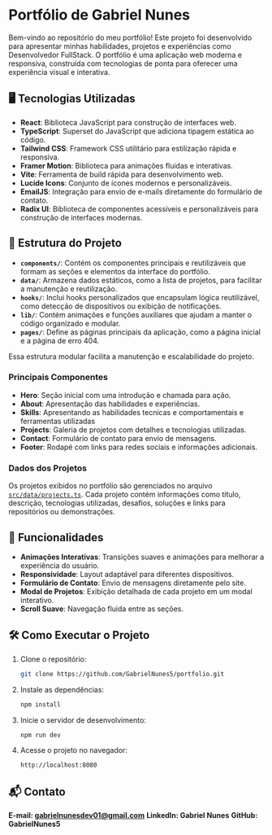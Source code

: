 # Portfólio de Gabriel Nunes

Bem-vindo ao repositório do meu portfólio! Este projeto foi desenvolvido para apresentar minhas habilidades, projetos e experiências como Desenvolvedor FullStack. O portfólio é uma aplicação web moderna e responsiva, construída com tecnologias de ponta para oferecer uma experiência visual e interativa.

## 🖥️ Tecnologias Utilizadas

- **React**: Biblioteca JavaScript para construção de interfaces web.
- **TypeScript**: Superset do JavaScript que adiciona tipagem estática ao código.
- **Tailwind CSS**: Framework CSS utilitário para estilização rápida e responsiva.
- **Framer Motion**: Biblioteca para animações fluidas e interativas.
- **Vite**: Ferramenta de build rápida para desenvolvimento web.
- **Lucide Icons**: Conjunto de ícones modernos e personalizáveis.
- **EmailJS**: Integração para envio de e-mails diretamente do formulário de contato.
- **Radix UI**: Biblioteca de componentes acessíveis e personalizáveis para construção de interfaces modernas.


## 📂 Estrutura do Projeto

- **`components/`**: Contém os componentes principais e reutilizáveis que formam as seções e elementos da interface do portfólio.
- **`data/`**: Armazena dados estáticos, como a lista de projetos, para facilitar a manutenção e reutilização.
- **`hooks/`**: Inclui hooks personalizados que encapsulam lógica reutilizável, como detecção de dispositivos ou exibição de notificações.
- **`lib/`**: Contém animações e funções auxiliares que ajudam a manter o código organizado e modular.
- **`pages/`**: Define as páginas principais da aplicação, como a página inicial e a página de erro 404.

Essa estrutura modular facilita a manutenção e escalabilidade do projeto.

### Principais Componentes

- **Hero**: Seção inicial com uma introdução e chamada para ação.
- **About**: Apresentação das habilidades e experiências.
- **Skills**: Apresentando as habilidades tecnicas e comportamentais e ferramentas utilizadas 
- **Projects**: Galeria de projetos com detalhes e tecnologias utilizadas.
- **Contact**: Formulário de contato para envio de mensagens.
- **Footer**: Rodapé com links para redes sociais e informações adicionais.

### Dados dos Projetos

Os projetos exibidos no portfólio são gerenciados no arquivo [`src/data/projects.ts`](src/data/projects.ts). Cada projeto contém informações como título, descrição, tecnologias utilizadas, desafios, soluções e links para repositórios ou demonstrações.

## 🚀 Funcionalidades

- **Animações Interativas**: Transições suaves e animações para melhorar a experiência do usuário.
- **Responsividade**: Layout adaptável para diferentes dispositivos.
- **Formulário de Contato**: Envio de mensagens diretamente pelo site.
- **Modal de Projetos**: Exibição detalhada de cada projeto em um modal interativo.
- **Scroll Suave**: Navegação fluida entre as seções.

## 🛠️ Como Executar o Projeto

1. Clone o repositório:
   ```bash
   git clone https://github.com/GabrielNunes5/portfolio.git
   ```
2. Instale as dependências:
   ```bash
   npm install
   ```
3. Inicie o servidor de desenvolvimento:
   ```bash
   npm run dev
   ```
4. Acesse o projeto no navegador:
   ```bash
   http://localhost:8080
   ```

## 📬 Contato

**E-mail: gabrielnunesdev01@gmail.com**
**LinkedIn: Gabriel Nunes**
**GitHub: GabrielNunes5**